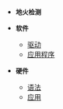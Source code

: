 <!-- Docsify/_sidebar.md -->
 - **<font size ="2">地火检测</font>**


 - **<font size ="2">软件</font>**
   - [驱动](Linux/驱动/guide.md)
   - [应用程序](C++/guide.md)
 
 - **<font size ="2">硬件</font>**
   - [语法](C++/guide.md)
   - [应用](C++/guide.md)






